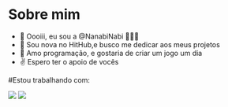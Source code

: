 # Sobre mim

- 👋 Oooiii, eu sou a @NanabiNabi 💞️💞️💞️
- 🌱 Sou nova no HitHub,e busco me dedicar aos meus projetos
- 💞️ Amo programação, e gostaria de criar um jogo um dia
- :v: Espero ter o apoio de vocês 

#Estou trabalhando com:

<img src="https://cdn.jsdelivr.net/gh/devicons/devicon/icons/github/github-original-wordmark.svg" />
<img src="https://cdn.jsdelivr.net/gh/devicons/devicon/icons/javascript/javascript-plain.svg" />
